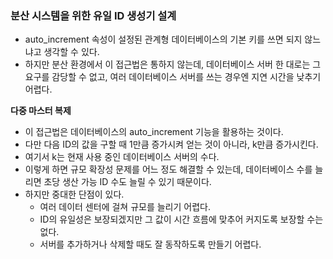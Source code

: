 ### 분산 시스템을 위한 유일 ID 생성기 설계
* auto_increment 속성이 설정된 관계형 데이터베이스의 기본 키를 쓰면 되지 않느냐고 생각할 수 있다.
* 하지만 분산 환경에서 이 접근법은 통하지 않는데, 데이터베이스 서버 한 대로는 그 요구를 감당할 수 없고, 여러 데이터베이스 서버를 쓰는 경우엔 지연 시간을 낮추기 어렵다.

**다중 마스터 복제**
* 이 접근법은 데이터베이스의 auto_increment 기능을 활용하는 것이다.
* 다만 다음 ID의 값을 구할 때 1만큼 증가시켜 얻는 것이 아니라, k만큼 증가시킨다.
* 여기서 k는 현재 사용 중인 데이터베이스 서버의 수다.
* 이렇게 하면 규모 확장성 문제를 어느 정도 해결할 수 있는데, 데이터베이스 수를 늘리면 초당 생산 가능 ID 수도 늘릴 수 있기 때문이다.
* 하지만 중대한 단점이 있다.
  * 여러 데이터 센터에 걸쳐 규모를 늘리기 어렵다.
  * ID의 유일성은 보장되겠지만 그 값이 시간 흐름에 맞추어 커지도록 보장할 수는 없다.
  * 서버를 추가하거나 삭제할 때도 잘 동작하도록 만들기 어렵다.